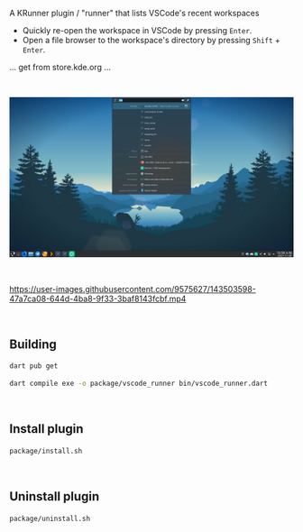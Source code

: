 A KRunner plugin / "runner" that lists VSCode's recent workspaces

- Quickly re-open the workspace in VSCode by pressing `Enter`.
- Open a file browser to the workspace's directory by pressing `Shift` + `Enter`.

... get from store.kde.org ...


<br>


![Screenshot](assets/screenshots/screenshot.png)


<br>


https://user-images.githubusercontent.com/9575627/143503598-47a7ca08-644d-4ba8-9f33-3baf8143fcbf.mp4


<br>


## Building

```bash
dart pub get
```

```bash
dart compile exe -o package/vscode_runner bin/vscode_runner.dart
```


<br>


## Install plugin

```bash
package/install.sh
```


<br>


## Uninstall plugin

```bash
package/uninstall.sh
```
